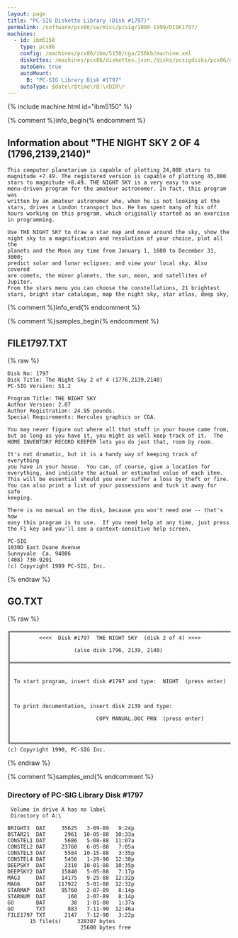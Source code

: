 ```yaml
---
layout: page
title: "PC-SIG Diskette Library (Disk #1797)"
permalink: /software/pcx86/sw/misc/pcsig/1000-1999/DISK1797/
machines:
  - id: ibm5150
    type: pcx86
    config: /machines/pcx86/ibm/5150/cga/256kb/machine.xml
    diskettes: /machines/pcx86/diskettes.json,/disks/pcsigdisks/pcx86/diskettes.json
    autoGen: true
    autoMount:
      B: "PC-SIG Library Disk #1797"
    autoType: $date\r$time\rB:\rDIR\r
---
```


{% include machine.html id="ibm5150" %}

{% comment %}info_begin{% endcomment %}

## Information about "THE NIGHT SKY 2 OF 4 (1796,2139,2140)"

    This computer planetarium is capable of plotting 24,000 stars to
    magnitude +7.49. The registered version is capable of plotting 45,000
    stars to magnitude +8.49. THE NIGHT SKY is a very easy to use
    menu-driven program for the amateur astronomer. In fact, this program
    was
    written by an amateur astronomer who, when he is not looking at the
    stars, drives a London transport bus. He has spent many of his off
    hours working on this program, which originally started as an exercise
    in programming.
    
    Use THE NIGHT SKY to draw a star map and move around the sky, show the
    night sky to a magnification and resolution of your choice, plot all the
    planets and the Moon any time from January 1, 1600 to December 31, 3000;
    predict solar and lunar eclipses; and view your local sky. Also covered
    are comets, the minor planets, the sun, moon, and satellites of Jupiter.
    From the stars menu you can choose the constellations, 21 brightest
    stars, bright star catalogue, map the night sky, star atlas, deep sky,
{% comment %}info_end{% endcomment %}

{% comment %}samples_begin{% endcomment %}

## FILE1797.TXT

{% raw %}
```
Disk No: 1797                                                           
Disk Title: The Night Sky 2 of 4 (1776,2139,2140)                       
PC-SIG Version: S1.2                                                    
                                                                        
Program Title: THE NIGHT SKY                                            
Author Version: 2.07                                                    
Author Registration: 24.95 pounds.                                      
Special Requirements: Hercules graphics or CGA.                         
                                                                        
You may never figure out where all that stuff in your house came from,  
but as long as you have it, you might as well keep track of it.  The    
HOME INVENTORY RECORD KEEPER lets you do just that, room by room.       
                                                                        
It's not dramatic, but it is a handy way of keeping track of everything 
you have in your house.  You can, of course, give a location for        
everything, and indicate the actual or estimated value of each item.    
This will be essential should you ever suffer a loss by theft or fire.  
You can also print a list of your possessions and tuck it away for safe 
keeping.                                                                
                                                                        
There is no manual on the disk, because you won't need one -- that's how
easy this program is to use.  If you need help at any time, just press  
the F1 key and you'll see a context-sensitive help screen.              
                                                                        
PC-SIG                                                                  
1030D East Duane Avenue                                                 
Sunnyvale  Ca. 94086                                                    
(408) 730-9291                                                          
(c) Copyright 1989 PC-SIG, Inc.                                         
```
{% endraw %}

## GO.TXT

{% raw %}
```
╔═════════════════════════════════════════════════════════════════════════╗
║         <<<<  Disk #1797  THE NIGHT SKY  (disk 2 of 4) >>>>             ║
║                    (also disk 1796, 2139, 2140)                         ║
╠═════════════════════════════════════════════════════════════════════════╣
║                                                                         ║
║ To start program, insert disk #1797 and type:  NIGHT  (press enter)     ║
║                                                                         ║
║ To print documentation, insert disk 2139 and type:                      ║
║                           COPY MANUAL.DOC PRN  (press enter)            ║
║                                                                         ║
╚═════════════════════════════════════════════════════════════════════════╝
(c) Copyright 1990, PC-SIG Inc.
```
{% endraw %}

{% comment %}samples_end{% endcomment %}

### Directory of PC-SIG Library Disk #1797

     Volume in drive A has no label
     Directory of A:\

    BRIGHT3  DAT     35625   3-09-89   9:24p
    BSTAR21  DAT      2961  10-05-88  10:33a
    CONSTEL1 DAT      5686   5-08-88  11:07a
    CONSTEL2 DAT     23760   6-05-88   7:05a
    CONSTEL3 DAT      5584  10-15-88   3:35p
    CONSTEL4 DAT      5456   1-29-90  12:38p
    DEEPSKY  DAT      2310  10-01-88  10:35p
    DEEPSKY2 DAT     15840   5-05-88   7:17p
    MAG3     DAT     14175   9-25-88  12:32p
    MAG6     DAT    117922   5-01-88  12:32p
    STARMAP  DAT     95760   2-07-89   8:14p
    STARNUM  DAT       160   2-07-89   8:14p
    GO       BAT        38   1-01-80   1:37a
    GO       TXT       883   7-11-90  12:46a
    FILE1797 TXT      2147   7-12-90   3:22p
           15 file(s)     328307 bytes
                           25600 bytes free

